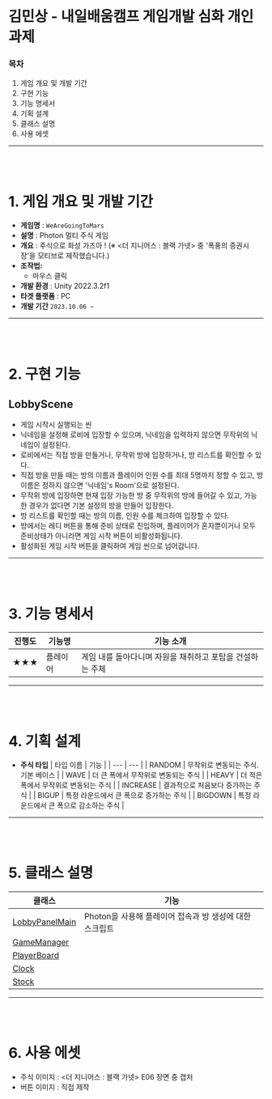 # 김민상 - 내일배움캠프 게임개발 심화 개인과제

### 목차

1. 게임 개요 및 개발 기간
2. 구현 기능
3. 기능 명세서
4. 기획 설계
5. 클래스 설명
6. 사용 에셋

---
<br>
<br>

# 1. 게임 개요 및 개발 기간

- **게임명** : `WeAreGoingToMars`
- **설명** : Photon 멀티 주식 게임
- **개요** : 주식으로 화성 가즈아 ! (※ <더 지니어스 : 블랙 가넷> 중 '폭풍의 증권시장'을 모티브로 제작했습니다.)
- **조작법:**
    - 마우스 클릭
- **개발 환경** : Unity 2022.3.2f1
- **타겟 플랫폼** : PC
- **개발 기간** `2023.10.06 ~`

---
<br>
<br>

# 2. 구현 기능

## **LobbyScene**
- 게임 시작시 실행되는 씬
- 닉네임을 설정해 로비에 입장할 수 있으며, 닉네임을 입력하지 않으면 무작위의 닉네임이 설정된다.
- 로비에서는 직접 방을 만들거나, 무작위 방에 입장하거나, 방 리스트를 확인할 수 있다.
- 직접 방을 만들 때는 방의 이름과 플레이어 인원 수를 최대 5명까지 정할 수 있고, 방 이름은 정하지 않으면 '닉네임's Room'으로 설정된다.
- 무작위 방에 입장하면 현재 입장 가능한 방 중 무작위의 방에 들어갈 수 있고, 가능한 경우가 없다면 기본 설정의 방을 만들어 입장한다.
- 방 리스트를 확인할 때는 방의 이름, 인원 수를 체크하여 입장할 수 있다.
- 방에서는 레디 버튼을 통해 준비 상태로 진입하며, 플레이어가 혼자뿐이거나 모두 준비상태가 아니라면 게임 시작 버튼이 비활성화됩니다.
- 활성화된 게임 시작 버튼을 클릭하여 게임 씬으로 넘어갑니다.

---
<br>
<br>

# 3. 기능 명세서

진행도 | 기능명 | 기능 소개 | 
--|--|--|
★★★ | 플레이어 | 게임 내를 돌아다니며 자원을 채취하고 포탑을 건설하는 주체

---
<br>
<br>

# 4. 기획 설계

- **주식 타입**
    | 타입 이름 | 기능 |
    | --- | --- |
    | RANDOM | 무작위로 변동되는 주식. 기본 베이스 |
    | WAVE | 더 큰 폭에서 무작위로 변동되는 주식 |
    | HEAVY | 더 적은 폭에서 무작위로 변동되는 주식 |
    | INCREASE | 결과적으로 처음보다 증가하는 주식 |
    | BIGUP | 특정 라운드에서 큰 폭으로 증가하는 주식 |
    | BIGDOWN | 특정 라운드에서 큰 폭으로 감소하는 주식 |

---
<br>
<br>

# 5. 클래스 설명
    
| 클래스 | 기능 |
| -- | -- |
|[LobbyPanelMain](Assets\Photon\PhotonUnityNetworking\Demos\DemoAsteroids\Scripts\Lobby\LobbyMainPanel.cs)|Photon을 사용해 플레이어 접속과 방 생성에 대한 스크립트|
|[GameManager](Assets/Scripts/GameManager.cs)||
|[PlayerBoard](Assets/Scripts/PlayerBoard.cs)||
|[Clock](Assets/Scripts/Clock.cs)||
|[Stock](Assets/Scripts/Stock.cs)||

---
<br>
<br>

# 6. 사용 에셋
- 주식 이미지 : <더 지니어스 : 블랙 가넷> E06 장면 중 캡처
- 버튼 이미지 : 직접 제작